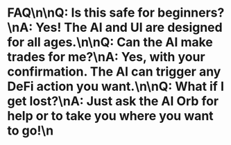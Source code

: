 # FAQ\n\n**Q:** Is this safe for beginners?\n**A:** Yes! The AI and UI are designed for all ages.\n\n**Q:** Can the AI make trades for me?\n**A:** Yes, with your confirmation. The AI can trigger any DeFi action you want.\n\n**Q:** What if I get lost?\n**A:** Just ask the AI Orb for help or to take you where you want to go!\n
